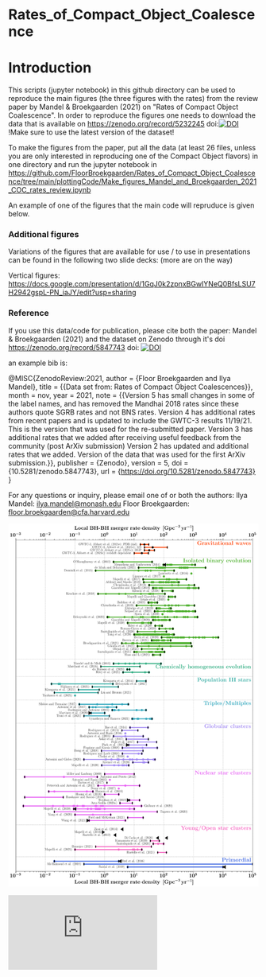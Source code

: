 # Rates_of_Compact_Object_Coalescence

# Introduction
This scripts (jupyter notebook) in this github directory can be used to reproduce the main figures (the three figures with the rates) from the review paper by Mandel & Broekgaarden (2021) on "Rates of Compact Object Coalescence". In order to reproduce the figures one needs to download the data that is available on https://zenodo.org/record/5232245 doi:[![DOI](https://zenodo.org/badge/DOI/10.5281/zenodo.5847743.svg)](https://zenodo.org/record/5847743) !Make sure to use the latest version of the dataset!

To make the figures from the paper, put all the data (at least 26 files, unless you are only interested in reproducing one of the Compact Object flavors) in one directory and run the jupyter notebook in https://github.com/FloorBroekgaarden/Rates_of_Compact_Object_Coalescence/tree/main/plottingCode/Make_figures_Mandel_and_Broekgaarden_2021_COC_rates_review.ipynb 

An example of one of the figures that the main code will repruduce is given below. 


### Additional figures
Variations of the figures that are available for use / to use in presentations can be found in the following two slide decks:
(more are on the way)

Vertical figures: https://docs.google.com/presentation/d/1GqJ0k2zpnxBGwIYNeQ0BfsLSU7H2942gspL-PN_iaJY/edit?usp=sharing 





### Reference
If you use this data/code for publication, please cite both the paper: Mandel & Broekgaarden (2021) and the dataset on Zenodo through it's doi https://zenodo.org/record/5847743 doi: [![DOI](https://zenodo.org/badge/DOI/10.5281/zenodo.5847743.svg)](https://zenodo.org/record/5847743)

an example bib is: 

@MISC{ZenodoReview:2021,
  author       = {Floor Broekgaarden and
                  Ilya Mandel},
  title        = {{Data set from: Rates of Compact Object 
                   Coalescences}},
  month        = nov,
  year         = 2021,
  note         = {{Version 5 has small changes in some of the label 
                   names, and has removed the Mandhai 2018 rates
                   since these authors quote SGRB rates and not BNS
                   rates.  Version 4 has additional rates from recent
                   papers and is updated to include the GWTC-3
                   results  11/19/21. This is the version that was
                   used for the re-submitted paper. Version 3 has
                   additional rates that we added after receiving
                   useful feedback from the community (post ArXiv
                   submission) Version 2 has updated and additional
                   rates that we added. Version of the data that was
                   used for the first ArXiv submission.}},
  publisher    = {Zenodo},
  version      = 5,
  doi          = {10.5281/zenodo.5847743},
  url          = {https://doi.org/10.5281/zenodo.5847743}
}



For any questions or inquiry, please email one of or both the authors: 
Ilya Mandel: ilya.mandel@monash.edu 
Floor Broekgaarden: floor.broekgaarden@cfa.harvard.edu
 


![alt text](https://github.com/FloorBroekgaarden/Rates_of_Compact_Object_Coalescence/blob/main/plottingCode/Rates_BHBH_yearsorted_.png?raw=true)


![alt text](https://github.com/FloorBroekgaarden/Rates_of_Compact_Object_Coalescence/blob/main/COC_rates_supplementary_material.pdf?raw=true)



